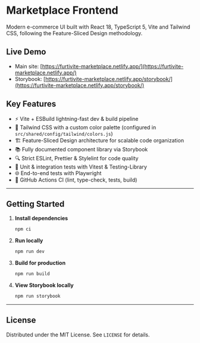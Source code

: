 # Marketplace Frontend

Modern e-commerce UI built with React 18, TypeScript 5, Vite and Tailwind CSS, following the Feature-Sliced Design methodology.

## Live Demo

- Main site: [https://furtivite-marketplace.netlify.app/](https://furtivite-marketplace.netlify.app/)  
- Storybook: [https://furtivite-marketplace.netlify.app/storybook/](https://furtivite-marketplace.netlify.app/storybook/)

## Key Features

- ⚡ Vite + ESBuild lightning-fast dev & build pipeline  
- 🎨 Tailwind CSS with a custom color palette (configured in `src/shared/config/tailwind/colors.js`)  
- 🏗️ Feature-Sliced Design architecture for scalable code organization  
- 📚 Fully documented component library via Storybook  
- 🔍 Strict ESLint, Prettier & Stylelint for code quality  
- 🧪 Unit & integration tests with Vitest & Testing-Library  
- 🌐 End-to-end tests with Playwright  
- 🤖 GitHub Actions CI (lint, type-check, tests, build)

---

## Getting Started

1. **Install dependencies**
   ```bash
   npm ci
   ```
2. **Run locally**
   ```bash
   npm run dev
   ```
3. **Build for production**
   ```bash
   npm run build
   ```
4. **View Storybook locally**
   ```bash
   npm run storybook
   ```

---

## License

Distributed under the MIT License. See `LICENSE` for details.

